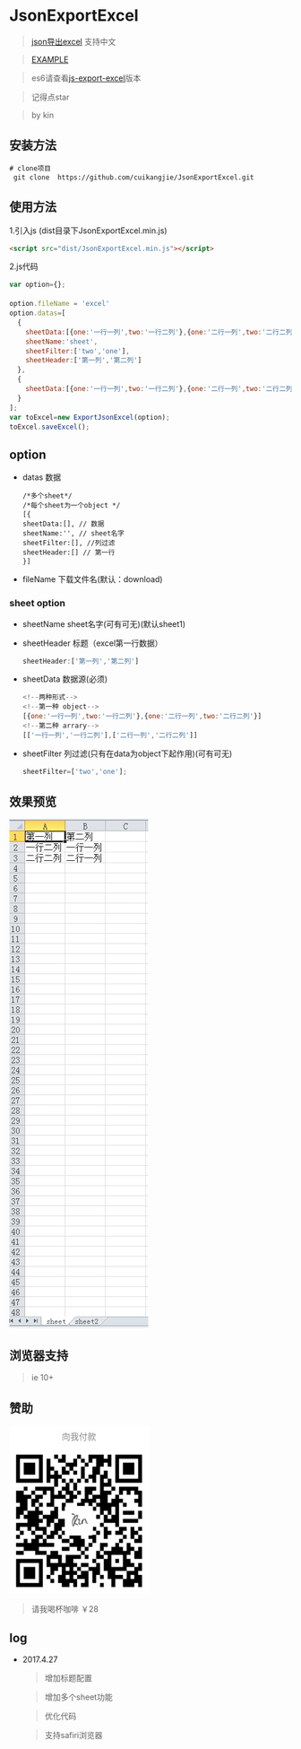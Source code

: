 # JsonExportExcel

> [json导出excel](https://cuikangjie.github.io/JsonExportExcel/) 支持中文

> [EXAMPLE](example/index.html)

> es6请查看[js-export-excel](https://github.com/cuikangjie/js-export-excel)版本

> 记得点star

> by kin

## 安装方法

```shell
# clone项目
 git clone  https://github.com/cuikangjie/JsonExportExcel.git
```

## 使用方法


1.引入js (dist目录下JsonExportExcel.min.js)

```html
<script src="dist/JsonExportExcel.min.js"></script>
```

2.js代码

```javascript
var option={};

option.fileName = 'excel'
option.datas=[
  {
    sheetData:[{one:'一行一列',two:'一行二列'},{one:'二行一列',two:'二行二列'}],
    sheetName:'sheet',
    sheetFilter:['two','one'],
    sheetHeader:['第一列','第二列']
  },
  {
    sheetData:[{one:'一行一列',two:'一行二列'},{one:'二行一列',two:'二行二列'}]
  }
];
var toExcel=new ExportJsonExcel(option);
toExcel.saveExcel();
```

## option

- datas 数据

  ```
  /*多个sheet*/
  /*每个sheet为一个object */
  [{
  sheetData:[], // 数据
  sheetName:'', // sheet名字
  sheetFilter:[], //列过滤
  sheetHeader:[] // 第一行
  }]
  ```

- fileName 下载文件名(默认：download)

### sheet option

- sheetName sheet名字(可有可无)(默认sheet1)

- sheetHeader 标题（excel第一行数据）

  ```javascript
  sheetHeader:['第一列','第二列']
  ```

- sheetData 数据源(必须)

  ```javascript
  <!--两种形式-->
  <!--第一种 object-->
  [{one:'一行一列',two:'一行二列'},{one:'二行一列',two:'二行二列'}]
  <!--第二种 arrary-->
  [['一行一列','一行二列'],['二行一列','二行二列']]
  ```



- sheetFilter 列过滤(只有在data为object下起作用)(可有可无)

  ```javascript
  sheetFilter=['two','one'];

  ```

## 效果预览
   ![Paste_Image.png](img/data.png)

## 浏览器支持
  > ie 10+

## 赞助

  <img src="./img/weixin2.jpg" width = "250" height = "300" alt="Paste_Image.png" />

> 请我喝杯咖啡 ￥28

## log

- 2017.4.27

  > 增加标题配置

  >增加多个sheet功能

  >优化代码

  >支持safiri浏览器
